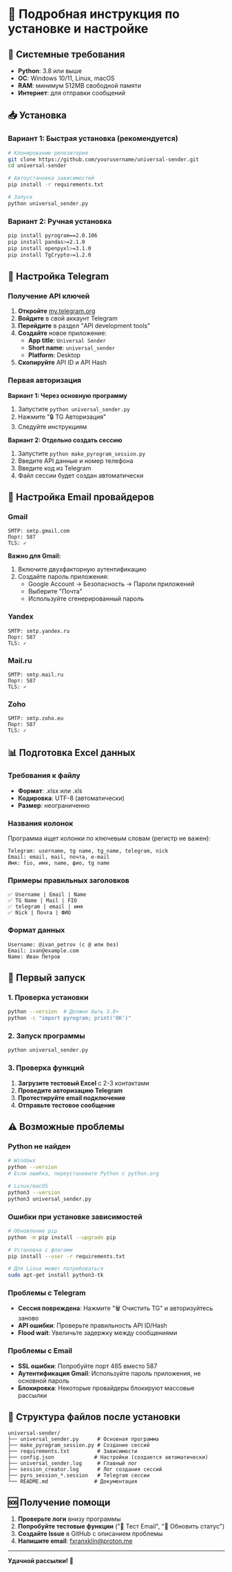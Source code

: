 # 📖 Подробная инструкция по установке и настройке

## 🔧 Системные требования

- **Python**: 3.8 или выше
- **ОС**: Windows 10/11, Linux, macOS
- **RAM**: минимум 512MB свободной памяти
- **Интернет**: для отправки сообщений

## 📥 Установка

### Вариант 1: Быстрая установка (рекомендуется)

```bash
# Клонирование репозитория
git clone https://github.com/yourusername/universal-sender.git
cd universal-sender

# Автоустановка зависимостей
pip install -r requirements.txt

# Запуск
python universal_sender.py
```

### Вариант 2: Ручная установка

```bash
pip install pyrogram==2.0.106
pip install pandas>=2.1.0  
pip install openpyxl>=3.1.0
pip install TgCrypto>=1.2.0
```

## 🔑 Настройка Telegram

### Получение API ключей

1. **Откройте** [my.telegram.org](https://my.telegram.org)
2. **Войдите** в свой аккаунт Telegram
3. **Перейдите** в раздел "API development tools"
4. **Создайте** новое приложение:
   - **App title**: `Universal Sender`
   - **Short name**: `universal_sender`
   - **Platform**: Desktop
5. **Скопируйте** API ID и API Hash

### Первая авторизация

**Вариант 1: Через основную программу**
1. Запустите `python universal_sender.py`
2. Нажмите "🔒 TG Авторизация"
3. Следуйте инструкциям

**Вариант 2: Отдельно создать сессию**
1. Запустите `python make_pyrogram_session.py`
2. Введите API данные и номер телефона
3. Введите код из Telegram
4. Файл сессии будет создан автоматически

## 📧 Настройка Email провайдеров

### Gmail
```
SMTP: smtp.gmail.com
Порт: 587
TLS: ✓
```

**Важно для Gmail:**
1. Включите двухфакторную аутентификацию
2. Создайте пароль приложения:
   - Google Account → Безопасность → Пароли приложений
   - Выберите "Почта" 
   - Используйте сгенерированный пароль

### Yandex
```
SMTP: smtp.yandex.ru  
Порт: 587
TLS: ✓
```

### Mail.ru
```
SMTP: smtp.mail.ru
Порт: 587  
TLS: ✓
```

### Zoho
```
SMTP: smtp.zoho.eu
Порт: 587
TLS: ✓
```

## 📊 Подготовка Excel данных

### Требования к файлу
- **Формат**: .xlsx или .xls
- **Кодировка**: UTF-8 (автоматически)
- **Размер**: неограниченно

### Названия колонок
Программа ищет колонки по ключевым словам (регистр не важен):

```
Telegram: username, tg name, tg_name, telegram, nick
Email: email, mail, почта, e-mail  
Имя: fio, имя, name, фио, tg name
```

### Примеры правильных заголовков
```
✅ Username | Email | Name
✅ TG Name | Mail | FIO  
✅ telegram | email | имя
✅ Nick | Почта | ФИО
```

### Формат данных
```
Username: @ivan_petrov (с @ или без)
Email: ivan@example.com
Name: Иван Петров
```

## 🚀 Первый запуск

### 1. Проверка установки
```bash
python --version  # Должно быть 3.8+
python -c "import pyrogram; print('OK')"
```

### 2. Запуск программы
```bash
python universal_sender.py
```

### 3. Проверка функций
1. **Загрузите тестовый Excel** с 2-3 контактами
2. **Проведите авторизацию Telegram**
3. **Протестируйте email подключение**
4. **Отправьте тестовое сообщение**

## ⚠️ Возможные проблемы

### Python не найден
```bash
# Windows
python --version
# Если ошибка, переустановите Python с python.org

# Linux/macOS
python3 --version
python3 universal_sender.py
```

### Ошибки при установке зависимостей
```bash
# Обновление pip
python -m pip install --upgrade pip

# Установка с флагами
pip install --user -r requirements.txt

# Для Linux может потребоваться
sudo apt-get install python3-tk
```

### Проблемы с Telegram
- **Сессия повреждена**: Нажмите "🗑️ Очистить TG" и авторизуйтесь заново
- **API ошибки**: Проверьте правильность API ID/Hash
- **Flood wait**: Увеличьте задержку между сообщениями

### Проблемы с Email
- **SSL ошибки**: Попробуйте порт 465 вместо 587
- **Аутентификация Gmail**: Используйте пароль приложения, не основной пароль
- **Блокировка**: Некоторые провайдеры блокируют массовые рассылки

## 📁 Структура файлов после установки

```
universal-sender/
├── universal_sender.py      # Основная программа
├── make_pyrogram_session.py # Создание сессий  
├── requirements.txt         # Зависимости
├── config.json             # Настройки (создается автоматически)
├── universal_sender.log     # Главный лог
├── session_creator.log      # Лог создания сессий
├── pyro_session_*.session   # Telegram сессии
└── README.md               # Документация
```

## 🆘 Получение помощи

1. **Проверьте логи** внизу программы
2. **Попробуйте тестовые функции** ("🧪 Тест Email", "📄 Обновить статус")
3. **Создайте Issue** в GitHub с описанием проблемы
4. **Напишите email**: fxranxklin@proton.me

---

**Удачной рассылки! 🎉**